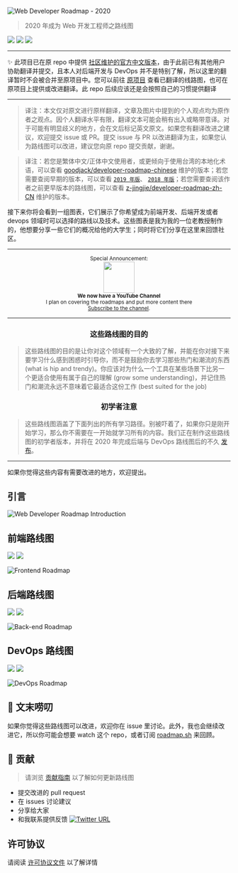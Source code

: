 
![Web Developer Roadmap - 2020](https://i.imgur.com/NNyc9QM.png)

> 2020 年成为 Web 开发工程师之路线图

[![](https://img.shields.io/badge/-Roadmaps%20-0a0a0a.svg?style=flat&colorA=0a0a0a)](http://roadmap.sh)
[![](https://img.shields.io/badge/-Guides-0a0a0a.svg?style=flat&colorA=0a0a0a)](http://roadmap.sh/guides)
[![](https://img.shields.io/badge/%E2%9D%A4-YouTube%20Channel-0a0a0a.svg?style=flat&colorA=0a0a0a)](https://www.youtube.com/channel/UCA0H2KIWgWTwpTFjSxp0now/playlists)


***

✨ 此项目已在原 repo 中提供 [社区维护的官方中文版本](https://github.com/kamranahmedse/developer-roadmap/tree/master/translations/chinese)，由于此前已有其他用户协助翻译并提交，且本人对后端开发与 DevOps 并不是特别了解，所以这里的翻译暂时不会被合并至原项目中。您可以前往 [原项目](https://github.com/kamranahmedse/developer-roadmap/tree/master/translations/chinese) 查看已翻译的线路图，也可在原项目上提供或改进翻译。此 repo 后续应该还是会按照自己的习惯提供翻译

***

> 译注：本文仅对原文进行原样翻译，文章及图片中提到的个人观点均为原作者之观点。因个人翻译水平有限，翻译文本可能会稍有出入或略带意译。对于可能有明显歧义的地方，会在文后标记英文原文。如果您有翻译改进之建议，欢迎提交 issue 或 PR。提交 issue 与 PR 以改进翻译为主，如果您认为路线图可以改进，建议您向原 repo 提交贡献，谢谢。

> 译注：若您是繁体中文/正体中文使用者，或更倾向于使用台湾的本地化术语，可以查看 [goodjack/developer-roadmap-chinese](https://github.com/goodjack/developer-roadmap-chinese) 维护的版本；若您需要查阅早期的版本，可以查看 [`2019 年版`](https://github.com/ccloli/developer-roadmap-zh-CN/tree/2019-zh-CN)、 [`2018 年版`](https://github.com/ccloli/developer-roadmap-zh-CN/tree/2018-zh-CN)；若您需要查阅该作者之前更早版本的路线图，可以查看 [z-jingjie/developer-roadmap-zh-CN](https://github.com/z-jingjie/developer-roadmap-zh-CN) 维护的版本。

接下来你将会看到一组图表，它们展示了你希望成为前端开发、后端开发或者 devops 领域时可以选择的路线以及技术。这些图表是我为我的一位老教授制作的，他想要分享一些它们的概况给他的大学生；同时将它们分享在这里来回馈社区。

***

<p align="center">
		<sup>Special Announcement:</sup>
		<br>
		<a href="https://www.youtube.com/channel/UCA0H2KIWgWTwpTFjSxp0now">
			<img width="70px" src="https://roadmap.sh/sponsors/youtube.svg">
		</a>
		<br>
		<sub><b>We now have a YouTube Channel</b></sub>
		<br>
		<sub>I plan on covering the roadmaps and put more content there<br><a href="https://www.youtube.com/channel/UCA0H2KIWgWTwpTFjSxp0now">Subscribe to the channel</a>.</sub>
</p>

***

<h3 align="center"><strong>这些路线图的目的</strong></h3>

> 这些路线图的目的是让你对这个领域有一个大致的了解，并能在你对接下来要学习什么感到困惑时引导你，而不是鼓励你去学习那些热门和潮流的东西 (what is hip and trendy)。你应该对为什么一个工具在某些场景下比另一个更适合使用有属于自己的理解 (grow some understanding)，并记住热门和潮流永远不意味着它最适合这份工作 (best suited for the job)

<h3 align="center"><strong>初学者注意</strong></h3>

> 这些路线图涵盖了下面列出的所有学习路径。别被吓着了，如果你只是刚开始学习，那么你不需要在一开始就学习所有的内容。我们正在制作这些路线图的初学者版本，并将在 2020 年完成后端与 DevOps 路线图后的不久 [发布](https://roadmap.sh)。

***

如果你觉得这些内容有需要改进的地方，欢迎提出。

## 引言

![Web Developer Roadmap Introduction](./img/intro.png)

## 前端路线图

[![](https://img.shields.io/badge/-Download%20PDF%20-0a0a0a.svg?style=flat&colorA=0a0a0a)](https://gum.co/frontend-roadmap) [![](https://img.shields.io/badge/-Shareable%20Link%20-0a0a0a.svg?style=flat&colorA=0a0a0a)](https://roadmap.sh/frontend)

![Frontend Roadmap](./img/frontend.png?year-2020-2)

## 后端路线图

[![](https://img.shields.io/badge/-Download%20PDF%20-0a0a0a.svg?style=flat&colorA=0a0a0a)](https://gum.co/backend-roadmap) [![](https://img.shields.io/badge/-Shareable%20Link%20-0a0a0a.svg?style=flat&colorA=0a0a0a)](https://roadmap.sh/backend)

![Back-end Roadmap](./img/backend.png?year-2020-2)

## DevOps 路线图

[![](https://img.shields.io/badge/-Download%20PDF%20-0a0a0a.svg?style=flat&colorA=0a0a0a)](https://gum.co/devops-roadmap) [![](https://img.shields.io/badge/-Shareable%20Link%20-0a0a0a.svg?style=flat&colorA=0a0a0a)](https://roadmap.sh/devops)

![DevOps Roadmap](./img/devops.png)

## 🚦 文末唠叨

如果你觉得这些路线图可以改进，欢迎你在 issue 里讨论。此外，我也会继续改进它，所以你可能会想要 watch 这个 repo，或者订阅 [roadmap.sh](http://roadmap.sh) 来回顾。

## 🙌 贡献

> 请浏览 [贡献指南](./CONTRIBUTING.md) 以了解如何更新路线图

- 提交改进的 pull request
- 在 issues 讨论建议
- 分享给大家
- 和我联系提供反馈 [![Twitter URL](https://img.shields.io/twitter/url/https/twitter.com/kamranahmedse.svg?style=social&label=Follow%20%40kamranahmedse)](https://twitter.com/kamranahmedse)
 
## 许可协议

请阅读 [许可协议文件](./LICENSE) 以了解详情
